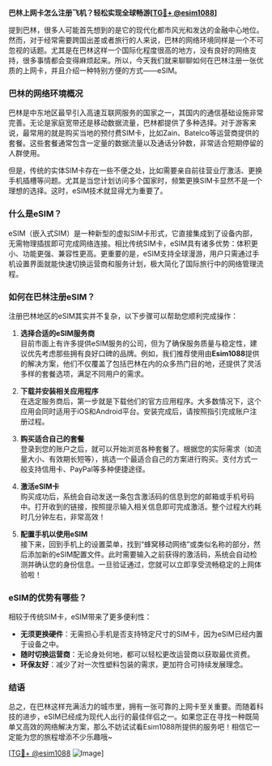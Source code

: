 **巴林上网卡怎么注册飞机？轻松实现全球畅游[[TG💪+ @esim1088](https://t.me/s/esim1088)]**

提到巴林，很多人可能首先想到的是它的现代化都市风光和发达的金融中心地位。然而，对于经常需要跨国出差或者旅行的人来说，巴林的网络环境同样是一个不可忽视的话题。尤其是在巴林这样一个国际化程度很高的地方，没有良好的网络支持，很多事情都会变得麻烦起来。所以，今天我们就来聊聊如何在巴林注册一张优质的上网卡，并且介绍一种特别方便的方式——eSIM。

### 巴林的网络环境概况

巴林是中东地区最早引入高速互联网服务的国家之一，其国内的通信基础设施非常完善。无论是家庭宽带还是移动数据流量，巴林都提供了多种选择。对于游客来说，最常用的就是购买当地的预付费SIM卡，比如Zain、Batelco等运营商提供的套餐。这些套餐通常包含一定量的数据流量以及通话分钟数，非常适合短期停留的人群使用。

但是，传统的实体SIM卡存在一些不便之处，比如需要亲自前往营业厅激活、更换手机插槽等问题。尤其是当您计划访问多个国家时，频繁更换SIM卡显然不是一个理想的选择。这时，eSIM技术就显得尤为重要了。

### 什么是eSIM？

eSIM（嵌入式SIM）是一种新型的虚拟SIM卡形式，它直接集成到了设备内部，无需物理插拔即可完成网络连接。相比传统SIM卡，eSIM具有诸多优势：体积更小、功能更强、兼容性更高。更重要的是，eSIM支持全球漫游，用户只需通过手机设置界面就能快速切换运营商和服务计划，极大简化了国际旅行中的网络管理流程。

### 如何在巴林注册eSIM？

注册巴林地区的eSIM其实并不复杂，以下步骤可以帮助您顺利完成操作：

1. **选择合适的eSIM服务商**  
   目前市面上有许多提供eSIM服务的公司，但为了确保服务质量与稳定性，建议优先考虑那些拥有良好口碑的品牌。例如，我们推荐使用由**Esim1088**提供的解决方案，他们不仅覆盖了包括巴林在内的众多热门目的地，还提供了灵活多样的套餐选项，满足不同用户的需求。

2. **下载并安装相关应用程序**  
   在选定服务商后，第一步就是下载他们的官方应用程序。大多数情况下，这个应用会同时适用于iOS和Android平台。安装完成后，请按照指引完成账户注册过程。

3. **购买适合自己的套餐**  
   登录到您的账户之后，就可以开始浏览各种套餐了。根据您的实际需求（如流量大小、有效期长短等），挑选一个最适合自己的方案进行购买。支付方式一般支持信用卡、PayPal等多种便捷途径。

4. **激活eSIM卡**  
   购买成功后，系统会自动发送一条包含激活码的信息到您的邮箱或手机号码中。打开收到的链接，按照提示输入相关信息即可完成激活。整个过程大约耗时几分钟左右，非常高效！

5. **配置手机以使用eSIM**  
   接下来，回到手机上的设置菜单，找到“蜂窝移动网络”或类似名称的部分，然后添加新的eSIM配置文件。此时需要输入之前获得的激活码，系统会自动检测并确认您的身份信息。一旦验证通过，您就可以立即享受流畅稳定的上网体验啦！

### eSIM的优势有哪些？

相较于传统SIM卡，eSIM带来了更多便利性：

- **无须更换硬件**：无需担心手机是否支持特定尺寸的SIM卡，因为eSIM已经内置于设备之中。
- **随时切换运营商**：无论身处何地，都可以轻松更改运营商以获取最优资费。
- **环保友好**：减少了对一次性塑料包装的需求，更加符合可持续发展理念。

### 结语

总之，在巴林这样充满活力的城市里，拥有一张可靠的上网卡至关重要。而随着科技的进步，eSIM已经成为现代人出行的最佳伴侣之一。如果您正在寻找一种既简单又高效的网络解决方案，那么不妨试试看Esim1088所提供的服务吧！相信它一定能为您的旅程增添不少乐趣哦~

[[TG💪+ @esim1088](https://t.me/s/esim1088) ![Image](https://i.postimg.cc/4NQfJmqS/Snipaste-2025-05-13-00-14-12.png)]